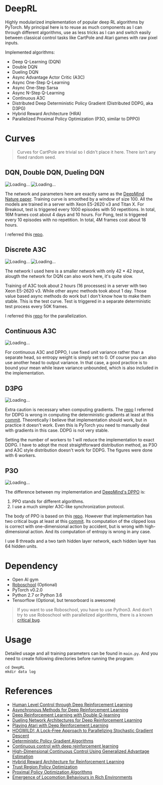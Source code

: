 # DeepRL
Highly modularized implementation of popular deep RL algorithms by PyTorch. My principal here is to
reuse as much components as I can through different algorithms, use as less tricks as I can and switch
easily between classical control tasks like CartPole and Atari games with raw pixel inputs.

Implemented algorithms:
* Deep Q-Learning (DQN)
* Double DQN
* Dueling DQN
* Async Advantage Actor Critic (A3C)
* Async One-Step Q-Learning
* Async One-Step Sarsa 
* Async N-Step Q-Learning
* Continuous A3C
* Distributed Deep Deterministic Policy Gradient (Distributed DDPG, aka D3PG)
* Hybrid Reward Architecture (HRA)
* Parallelized Proximal Policy Optimization (P3O, similar to DPPO)

# Curves
> Curves for CartPole are trivial so I didn't place it here. There isn't any fixed random seed.
## DQN, Double DQN, Dueling DQN 
![Loading...](https://raw.githubusercontent.com/ShangtongZhang/DeepRL/master/images/DQN-breakout.png)
![Loading...](https://raw.githubusercontent.com/ShangtongZhang/DeepRL/master/images/DQN-Pong.png)

The network and parameters here are exactly same as the [DeepMind Nature paper](https://www.nature.com/nature/journal/v518/n7540/full/nature14236.html). 
Training curve is smoothed by a window of size 100. All the models are trained in a server with
Xeon E5-2620 v3 and Titan X. For Breakout, test is triggered every 1000 episodes with 50 repetitions.
In total, 16M frames cost about 4 days and 10 hours. For Pong, test is triggered 
every 10 episodes with no repetition. In total, 4M frames cost about 18 hours.

I referred this [repo](https://github.com/transedward/pytorch-dqn).

## Discrete A3C

![Loading...](https://raw.githubusercontent.com/ShangtongZhang/DeepRL/master/images/A3C-Pong.png)
![Loading...](https://raw.githubusercontent.com/ShangtongZhang/DeepRL/master/images/Async-Pong.png)

The network I used here is a smaller network with only 42 * 42 input, alougth the network for DQN can also work here,
it's quite slow. 

Training of A3C took about 2 hours (16 processes) in a server with two Xeon E5-2620 v3. While other async methods took about 1 day.
Those value based async methods do work but I don't know how to make them stable.
This is the test curve. Test is triggered in a separate deterministic test process every 50K frames.

I referred this [repo](https://github.com/ikostrikov/pytorch-a3c) for the parallelization.

## Continuous A3C
![Loading...](https://raw.githubusercontent.com/ShangtongZhang/DeepRL/master/images/Continuous-A3C.png)

For continuous A3C and DPPO, I use fixed unit variance rather than a separate head, so entropy weight is simply set to 0.
Of course you can also use another head to output variance. In that case, a good practice is to bound your mean while leave 
variance unbounded, which is also included in the implementation.

## D3PG 

![Loading...](https://raw.githubusercontent.com/ShangtongZhang/DeepRL/master/images/DDPG.png)

Extra caution is necessary when computing gradients. The [repo](https://github.com/ghliu/pytorch-ddpg) I referred
for DDPG is wrong in computing the deterministic gradients at least at this [commit](https://github.com/ghliu/pytorch-ddpg/tree/ffea335ee53f2ff90b6d7eaf9d0cee705270c0f1).
Theoretically I believe that implementation should work, but in practice it doesn't work. Even this is PyTorch you need to manually deal with gradients in this case.
DDPG is not very stable. 

Setting the number of workers to 1 will reduce the implementation to exact DDPG. I have to adopt the most straightforward distribution method, as
P3O and A3C style distribution doesn't work for DDPG. The figures were done with 6 workers.


## P3O 

![Loading...](https://raw.githubusercontent.com/ShangtongZhang/DeepRL/master/images/P3O.png)

The difference between my implementation and [DeepMind's DPPO](https://arxiv.org/abs/1707.02286) is:
1. PPO stands for different algorithms.
2. I use a much simpler A3C-like synchronization protocol. 

The body of PPO is based on this [repo](https://github.com/alexis-jacq/Pytorch-DPPO). 
However that implementation has two critical bugs at least at this [commit](https://github.com/ghliu/pytorch-ddpg/tree/ffea335ee53f2ff90b6d7eaf9d0cee705270c0f1).
Its computation of the clipped loss is correct with one-dimensional action by accident, 
but is wrong with high-dimensional action. And its computation of entropy is wrong in any case.
 
I use 8 threads and a two tanh hidden layer network, each hidden layer has 64 hidden units.

# Dependency
* Open AI gym
* [Roboschool](https://github.com/openai/roboschool) (Optional)
* PyTorch v0.2.0
* Python 2.7 or Python 3.6
* Tensorflow (Optional, but tensorboard is awesome)
> If you want to use Roboschool, you have to use Python3. And don't try to use Roboschool with parallelized algorithms,
> there is a known [critical bug](https://github.com/openai/roboschool/issues/86).

# Usage
Detailed usage and all training parameters can be found in ```main.py```.
And you need to create following directories before running the program:
```
cd DeepRL
mkdir data log
```

# References
* [Human Level Control through Deep Reinforcement Learning](https://www.nature.com/nature/journal/v518/n7540/full/nature14236.html)
* [Asynchronous Methods for Deep Reinforcement Learning](https://arxiv.org/abs/1602.01783)
* [Deep Reinforcement Learning with Double Q-learning](https://arxiv.org/abs/1509.06461)
* [Dueling Network Architectures for Deep Reinforcement Learning](https://arxiv.org/abs/1511.06581)
* [Playing Atari with Deep Reinforcement Learning](https://arxiv.org/abs/1312.5602)
* [HOGWILD!: A Lock-Free Approach to Parallelizing Stochastic Gradient Descent](https://arxiv.org/abs/1106.5730)
* [Deterministic Policy Gradient Algorithms](http://proceedings.mlr.press/v32/silver14.pdf)
* [Continuous control with deep reinforcement learning](https://arxiv.org/abs/1509.02971)
* [High-Dimensional Continuous Control Using Generalized Advantage Estimation](https://arxiv.org/abs/1506.02438)
* [Hybrid Reward Architecture for Reinforcement Learning](https://arxiv.org/abs/1706.04208)
* [Trust Region Policy Optimization](https://arxiv.org/abs/1502.05477)
* [Proximal Policy Optimization Algorithms](https://arxiv.org/abs/1707.06347)
* [Emergence of Locomotion Behaviours in Rich Environments](https://arxiv.org/abs/1707.02286)
